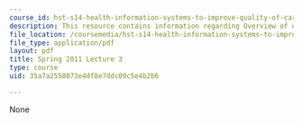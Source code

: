 ```yaml
---
course_id: hst-s14-health-information-systems-to-improve-quality-of-care-in-resource-poor-settings-spring-2012
description: This resource contains information regarding Overview of quality improvement.
file_location: /coursemedia/hst-s14-health-information-systems-to-improve-quality-of-care-in-resource-poor-settings-spring-2012/35a7a2558073e4df8e7ddc09c5e4b2b6_MITHST_S14S12_lec03_1103.pdf
file_type: application/pdf
layout: pdf
title: Spring 2011 Lecture 3
type: course
uid: 35a7a2558073e4df8e7ddc09c5e4b2b6

---
```

None